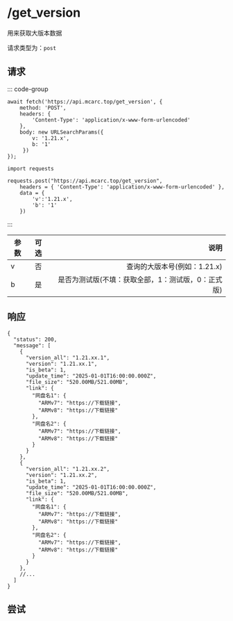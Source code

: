 # /get_version

用来获取大版本数据

请求类型为：`post`

## 请求

::: code-group

```javascript{8}
await fetch('https://api.mcarc.top/get_version', {
    method: 'POST',
    headers: {
        'Content-Type': 'application/x-www-form-urlencoded'
    },
    body: new URLSearchParams({
        v: '1.21.x', 
        b: '1' 
     })
});
```

```python{7}
import requests

requests.post("https://api.mcarc.top/get_version",
    headers = { 'Content-Type': 'application/x-www-form-urlencoded' },
    data = { 
        'v':'1.21.x',
        'b': '1' 
    })
```

:::

| 参数 | 可选 |                          说明 |
|----|:--:|----------------------------:|
| v  | 否  |          查询的大版本号(例如：1.21.x) |
| b  | 是  | 是否为测试版(不填：获取全部，1：测试版，0：正式版) |

## 响应

```json5 [json5]
{
  "status": 200,
  "message": [
    {
      "version_all": "1.21.xx.1",
      "version": "1.21.xx.1",
      "is_beta": 1,
      "update_time": "2025-01-01T16:00:00.000Z",
      "file_size": "520.00MB/521.00MB",
      "link": {
        "网盘名1": {
          "ARMv7": "https://下载链接",
          "ARMv8": "https://下载链接"
        },
        "网盘名2": {
          "ARMv7": "https://下载链接",
          "ARMv8": "https://下载链接"
        }
      }
    },
    {
      "version_all": "1.21.xx.2",
      "version": "1.21.xx.2",
      "is_beta": 1,
      "update_time": "2025-01-01T16:00:00.000Z",
      "file_size": "520.00MB/521.00MB",
      "link": {
        "网盘名1": {
          "ARMv7": "https://下载链接",
          "ARMv8": "https://下载链接"
        },
        "网盘名2": {
          "ARMv7": "https://下载链接",
          "ARMv8": "https://下载链接"
        }
      }
    },
    //...
  ]
}
```


## 尝试

<PostButton url="get_version" method="POST" :body="{ v: '1.21.x', b: '1' }" />

